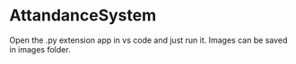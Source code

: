 # AttandanceSystem
Open the .py extension app in vs code and just run it. 
Images can be saved in images folder.
